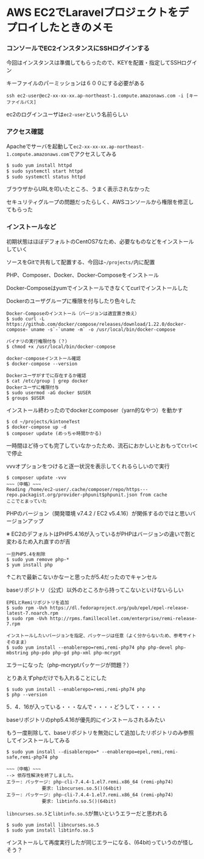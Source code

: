 # AWS EC2でLaravelプロジェクトをデプロイしたときのメモ

### コンソールでEC2インスタンスにSSHログインする

今回はインスタンスは準備してもらったので、KEYを配置・指定してSSHログイン

キーファイルのパーミッションは６００にする必要がある

`ssh ec2-user@ec2-xx-xx-xx.ap-northeast-1.compute.amazonaws.com -i [キーファイルパス]`

ec2のログインユーザは`ec2-user`という名前らしい

### アクセス確認

Apacheでサーバを起動して`ec2-xx-xx-xx.ap-northeast-1.compute.amazonaws.com`でアクセスしてみる

```bash
$ sudo yum install httpd
$ sudo systemctl start httpd
$ sudo systemctl status httpd
```

ブラウザからURLを叩いたところ、うまく表示されなかった

セキュリティグループの問題だったらしく、AWSコンソールから権限を修正してもらった

### インストールなど

初期状態はほぼデフォルトのCentOS7なため、必要なものなどをインストールしていく

ソースをGitで共有して配置する、今回は`~/projects/`内に配置

PHP、Composer、Docker、Docker-Composeをインストール

Docker-Composeはyumでインストールできなくてcurlでインストールした

Dockerのユーザグループに権限を付与したり色々した

```
Docker-Composeのインストール（バージョンは適宜置き換え）
$ sudo curl -L https://github.com/docker/compose/releases/download/1.22.0/docker-compose-`uname -s`-`uname -m` -o /usr/local/bin/docker-compose

バイナリの実行権限付与（？）
$ chmod +x /usr/local/bin/docker-compose

docker-composeインストール確認
$ docker-compose --version

Dockerユーザがすでに存在するか確認
$ cat /etc/group | grep docker
Dockerユーザに権限付与
$ sudo usermod -aG docker $USER
$ groups $USER
```

インストール終わったのでdockerとcomposer（yarn的なやつ）を動かす

```
$ cd ~/projects/kintoneTest
$ docker-compose up -d
$ composer update (めっちゃ時間かかる)
```

一時間ほど待っても完了していなかったため、流石におかしいとおもって`Ctrl+C`で停止

vvvオプションをつけると逐一状況を表示してくれるらしいので実行

```
$ composer update -vvv
~~~（中略）~~~
Reading /home/ec2-user/.cache/composer/repo/https---repo.packagist.org/provider-phpunit$phpunit.json from cache
ここでとまっていた
```

PHPのバージョン（開発環境 v7.4.2 / EC2 v5.4.16）が関係するのではと思いバージョンアップ

※ EC2のデフォルトはPHP5.4.16が入っているがPHPはバージョンの違いで割と変わるため入れ直すのが吉

```
一旦PHP5.4を削除
$ sudo yum remove php-*
$ yum install php
```
↑これで最新こないかなーと思ったが5.4だったのでキャンセル

baseリポジトリ（公式）以外のところから持ってこないといけないらしい
```
EPELとRemiリポジトリを追加
$ sudo rpm -Uvh https://dl.fedoraproject.org/pub/epel/epel-release-latest-7.noarch.rpm
$ sudo rpm -Uvh http://rpms.famillecollet.com/enterprise/remi-release-7.rpm

インストールしたいバージョンを指定、パッケージは任意（よく分からないため、参考サイトそのまま）
$ sudo yum install --enablerepo=remi,remi-php74 php php-devel php-mbstring php-pdo php-gd php-xml php-mcrypt
```
エラーになった（php-mcryptパッケージが問題？）

とりあえずphpだけでも入れることにした
```
$ sudo yum install --enablerepo=remi,remi-php74 php
$ php --version
```
5．4．16が入っている・・・なんで・・・・どうして・・・・・

baseリポジトリのphp5.4.16が優先的にインストールされるみたい

もう一度削除して、baseリポジトリを無効にして追加したリポジトリのみ参照してインストールしてみる

```
$ sudo yum install --disablerepo=* --enablerepo=epel,remi,remi-safe,remi-php74 php

~~~（中略）~~~
--> 依存性解決を終了しました。
エラー: パッケージ: php-cli-7.4.4-1.el7.remi.x86_64 (remi-php74)
             要求: libncurses.so.5()(64bit)
エラー: パッケージ: php-cli-7.4.4-1.el7.remi.x86_64 (remi-php74)
             要求: libtinfo.so.5()(64bit)
```
`libncurses.so.5`と`libtinfo.so.5`が無いというエラーだと思われる

```
$ sudo yum install libncurses.so.5
$ sudo yum install libtinfo.so.5
```

インストールして再度実行したが同じエラーになる、(64bit)っていうのが怪しそう？


